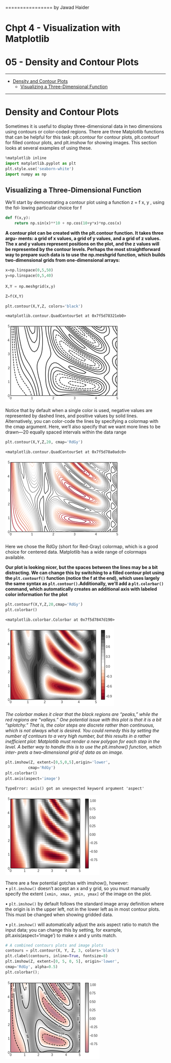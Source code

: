 ================
by Jawad Haider

# **Chpt 4 - Visualization with Matplotlib**

# 05 -  Density and Contour Plots
------------------------------------------------------------------------
- <a href="#density-and-contour-plots"
  id="toc-density-and-contour-plots">Density and Contour Plots</a>
  - <a href="#visualizing-a-three-dimensional-function"
    id="toc-visualizing-a-three-dimensional-function">Visualizing a
    Three-Dimensional Function</a>
------------------------------------------------------------------------

# Density and Contour Plots

Sometimes it is useful to display three-dimensional data in two
dimensions using contours or color-coded regions. There are three
Matplotlib functions that can be helpful for this task: plt.contour for
contour plots, plt.contourf for filled contour plots, and plt.imshow for
showing images. This section looks at several examples of using these.

``` python
%matplotlib inline
import matplotlib.pyplot as plt
plt.style.use('seaborn-white')
import numpy as np
```

## Visualizing a Three-Dimensional Function

We’ll start by demonstrating a contour plot using a function z = f x, y
, using the fol‐ lowing particular choice for f

``` python
def f(x,y):
    return np.sin(x)**10 + np.cos(10+y*x)*np.cos(x)

```

**A contour plot can be created with the plt.contour function. It takes
three argu‐ ments: a grid of x values, a grid of y values, and a grid of
z values. The x and y values represent positions on the plot, and the z
values will be represented by the contour levels. Perhaps the most
straightforward way to prepare such data is to use the np.meshgrid
function, which builds two-dimensional grids from one-dimensional
arrays:**

``` python
x=np.linspace(0,5,50)
y=np.linspace(0,5,40)

X,Y = np.meshgrid(x,y)
```

``` python
Z=f(X,Y)
```

``` python
plt.contour(X,Y,Z, colors='black')
```

    <matplotlib.contour.QuadContourSet at 0x7f5d78321eb0>

![](05density%20and%20contour%20plots_files/figure-gfm/cell-6-output-2.png)

Notice that by default when a single color is used, negative values are
represented by dashed lines, and positive values by solid lines.
Alternatively, you can color-code the lines by specifying a colormap
with the cmap argument. Here, we’ll also specify that we want more lines
to be drawn—20 equally spaced intervals within the data range

``` python
plt.contour(X,Y,Z,20, cmap='RdGy')
```

    <matplotlib.contour.QuadContourSet at 0x7f5d78a0adc0>

![](05density%20and%20contour%20plots_files/figure-gfm/cell-7-output-2.png)

Here we chose the RdGy (short for Red-Gray) colormap, which is a good
choice for centered data. Matplotlib has a wide range of colormaps
available.

**Our plot is looking nicer, but the spaces between the lines may be a
bit distracting. We can change this by switching to a filled contour
plot using the `plt.contourf()` function (notice the f at the end),
which uses largely the same syntax as `plt.contour()`.Additionally,
we’ll add a `plt.colorbar()` command, which automatically creates an
additional axis with labeled color information for the plot**

``` python
plt.contourf(X,Y,Z,20,cmap='RdGy')
plt.colorbar()
```

    <matplotlib.colorbar.Colorbar at 0x7f5d7847d190>

![](05density%20and%20contour%20plots_files/figure-gfm/cell-8-output-2.png)

*The colorbar makes it clear that the black regions are “peaks,” while
the red regions are “valleys.” One potential issue with this plot is
that it is a bit “splotchy.” That is, the color steps are discrete
rather than continuous, which is not always what is desired. You could
remedy this by setting the number of contours to a very high number, but
this results in a rather inefficient plot: Matplotlib must render a new
polygon for each step in the level. A better way to handle this is to
use the plt.imshow() function, which inter‐ prets a two-dimensional grid
of data as an image.*

``` python
plt.imshow(Z, extent=[0,5,0,5],origin='lower',
          cmap='RdGy')
plt.colorbar()
plt.axis(aspect='image')
```

    TypeError: axis() got an unexpected keyword argument 'aspect'

![](05density%20and%20contour%20plots_files/figure-gfm/cell-9-output-2.png)

There are a few potential gotchas with imshow(), however:  
• `plt.imshow()` doesn’t accept an x and y grid, so you must manually
specify the extent `[xmin, xmax, ymin, ymax]` of the image on the plot.

• `plt.imshow()` by default follows the standard image array definition
where the origin is in the upper left, not in the lower left as in most
contour plots. This must be changed when showing gridded data.

• `plt.imshow()` will automatically adjust the axis aspect ratio to
match the input data; you can change this by setting, for example,
plt.axis(aspect=‘image’) to make x and y units match.

``` python
# A combined contours plots and image plots
contours = plt.contour(X, Y, Z, 3, colors='black')
plt.clabel(contours, inline=True, fontsize=8)
plt.imshow(Z, extent=[0, 5, 0, 5], origin='lower',
cmap='RdGy', alpha=0.5)
plt.colorbar();
```

![](05density%20and%20contour%20plots_files/figure-gfm/cell-10-output-1.png)
